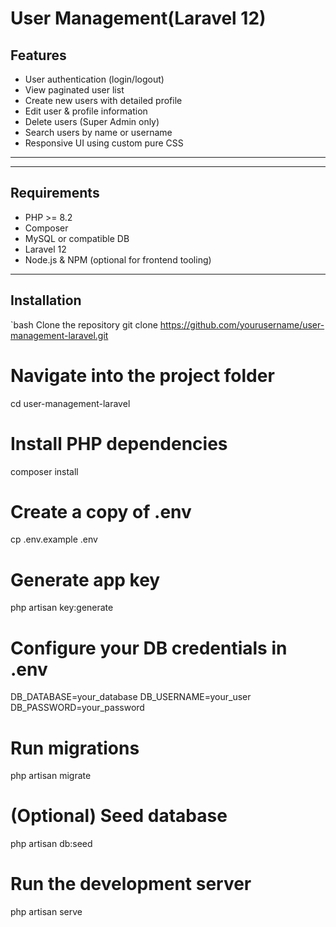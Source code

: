 
# User Management(Laravel 12)

##  Features

-  User authentication (login/logout)
-  View paginated user list
-  Create new users with detailed profile
-  Edit user & profile information
-  Delete users (Super Admin only)
-  Search users by name or username
-  Responsive UI using custom pure CSS

---
---

## Requirements

- PHP >= 8.2
- Composer
- MySQL or compatible DB
- Laravel 12
- Node.js & NPM (optional for frontend tooling)

---

## Installation

`bash
 Clone the repository
git clone https://github.com/yourusername/user-management-laravel.git

# Navigate into the project folder
cd user-management-laravel

# Install PHP dependencies
composer install

# Create a copy of .env
cp .env.example .env

# Generate app key
php artisan key:generate

# Configure your DB credentials in .env
DB_DATABASE=your_database
DB_USERNAME=your_user
DB_PASSWORD=your_password

# Run migrations
php artisan migrate

# (Optional) Seed database
php artisan db:seed

# Run the development server
php artisan serve

